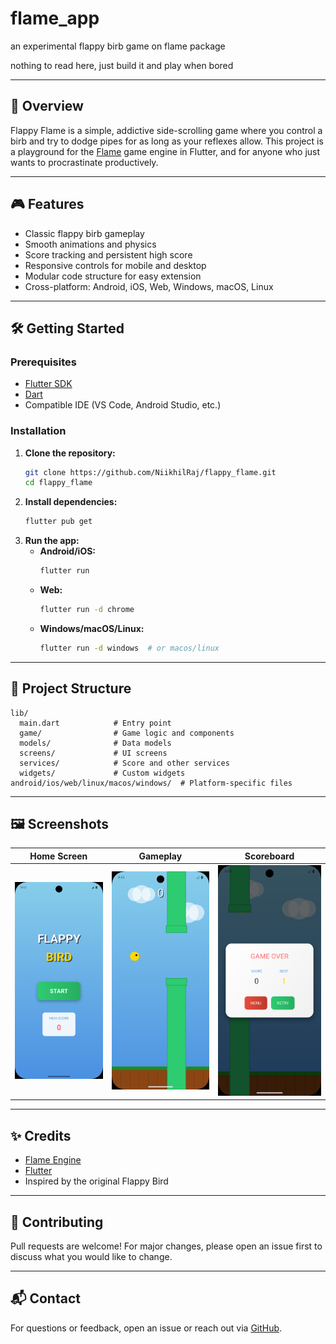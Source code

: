 # flame_app

an experimental flappy birb game on flame package

nothing to read here, just build it and play when bored

---

## 🚀 Overview
Flappy Flame is a simple, addictive side-scrolling game where you control a birb and try to dodge pipes for as long as your reflexes allow. This project is a playground for the [Flame](https://flame-engine.org/) game engine in Flutter, and for anyone who just wants to procrastinate productively.

---

## 🎮 Features
- Classic flappy birb gameplay
- Smooth animations and physics
- Score tracking and persistent high score
- Responsive controls for mobile and desktop
- Modular code structure for easy extension
- Cross-platform: Android, iOS, Web, Windows, macOS, Linux

---

## 🛠️ Getting Started

### Prerequisites
- [Flutter SDK](https://flutter.dev/docs/get-started/install)
- [Dart](https://dart.dev/get-dart)
- Compatible IDE (VS Code, Android Studio, etc.)

### Installation
1. **Clone the repository:**
   ```sh
   git clone https://github.com/NiikhilRaj/flappy_flame.git
   cd flappy_flame
   ```
2. **Install dependencies:**
   ```sh
   flutter pub get
   ```
3. **Run the app:**
   - **Android/iOS:**
     ```sh
     flutter run
     ```
   - **Web:**
     ```sh
     flutter run -d chrome
     ```
   - **Windows/macOS/Linux:**
     ```sh
     flutter run -d windows  # or macos/linux
     ```

---

## 📂 Project Structure
```
lib/
  main.dart            # Entry point
  game/                # Game logic and components
  models/              # Data models
  screens/             # UI screens
  services/            # Score and other services
  widgets/             # Custom widgets
android/ios/web/linux/macos/windows/  # Platform-specific files
```

---

## 🖼️ Screenshots

| Home Screen | Gameplay | Scoreboard |
|-------------|----------|-----------|
| ![Home](screenshots/home.png) | ![Game](screenshots/game.png) | ![Scoreboard](screenshots/scoreboard.png) |

---

## ✨ Credits
- [Flame Engine](https://flame-engine.org/)
- [Flutter](https://flutter.dev/)
- Inspired by the original Flappy Bird

---


## 🤝 Contributing
Pull requests are welcome! For major changes, please open an issue first to discuss what you would like to change.

---

## 📬 Contact
For questions or feedback, open an issue or reach out via [GitHub](https://github.com/NiikhilRaj).
